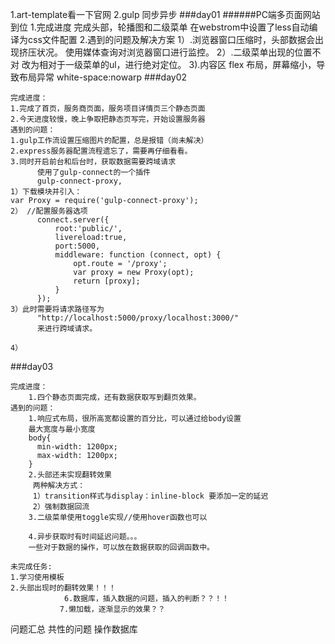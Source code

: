 1.art-template看一下官网
2.gulp  同步异步
###day01
   ######PC端多页面网站 到位
   1.完成进度
       完成头部，轮播图和二级菜单
       在webstrom中设置了less自动编译为css文件配置
   2.遇到的问题及解决方案
       1）.浏览器窗口压缩时，头部数据会出现挤压状况。
       使用媒体查询对浏览器窗口进行监控。
       2）.二级菜单出现的位置不对 
       改为相对于一级菜单的ul，进行绝对定位。
       3).内容区 flex 布局，屏幕缩小，导致布局异常
       white-space:nowarp
###day02

    完成进度：
    1.完成了首页，服务商页面，服务项目详情页三个静态页面
    2.今天进度较慢，晚上争取把静态页写完，开始设置服务器
    遇到的问题：
    1.gulp工作流设置压缩图片的配置，总是报错（尚未解决）
    2.express服务器配置流程遗忘了，需要再仔细看看。
    3.同时开启前台和后台时，获取数据需要跨域请求
          使用了gulp-connect的一个插件
          gulp-connect-proxy,
    1）下载模块并引入：      
    var Proxy = require('gulp-connect-proxy');      
    2） //配置服务器选项
          connect.server({
              root:'public/',
              livereload:true,
              port:5000,
              middleware: function (connect, opt) {
                  opt.route = '/proxy';
                  var proxy = new Proxy(opt);
                  return [proxy];
              }
          });
    3）此时需要将请求路径写为
          "http://localhost:5000/proxy/localhost:3000/"
          来进行跨域请求。
          
    4）  
    
###day03
    
    完成进度：
        1.四个静态页面完成，还有数据获取写到翻页效果。
    遇到的问题：    
        1.响应式布局，很所高宽都设置的百分比，可以通过给body设置
        最大宽度与最小宽度
        body{
          min-width: 1200px;
          max-width: 1200px;
        }
        2.头部还未实现翻转效果
         两种解决方式：
         1）transition样式与display：inline-block 要添加一定的延迟
         2）强制数据回流
        3.二级菜单使用toggle实现//使用hover函数也可以

        4.异步获取时有时间延迟问题。。。
        一些对于数据的操作，可以放在数据获取的回调函数中。

    未完成任务:
    1.学习使用模板
    2.头部出现时的翻转效果！！！   
                6.数据库，插入数据的问题，插入的判断？？！！
               7.懒加载，逐渐显示的效果？？

   
问题汇总 共性的问题
操作数据库



  
